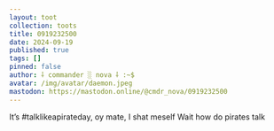 ```yaml
---
layout: toot
collection: toots
title: 0919232500
date: 2024-09-19
published: true
tags: []
pinned: false
author: ⸸ commander ░ nova ⸸ :~$
avatar: /img/avatar/daemon.jpeg
mastodon: https://mastodon.online/@cmdr_nova/0919232500
---
```


It’s #talklikeapirateday, oy mate, I shat meself Wait how do pirates talk
